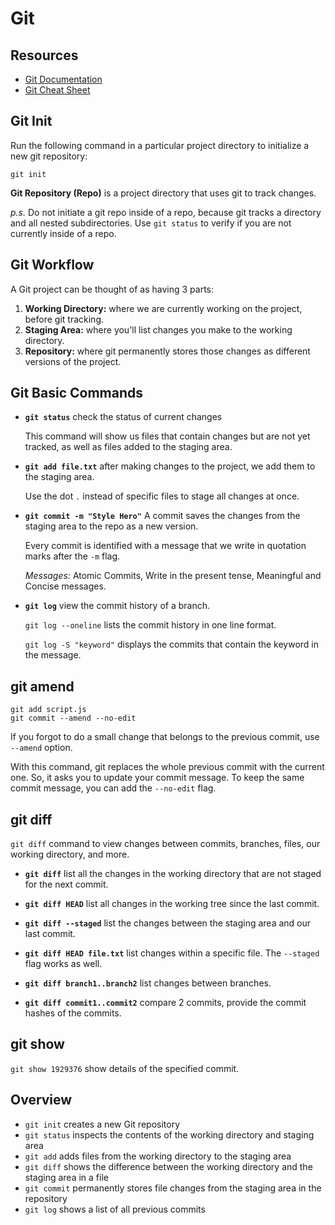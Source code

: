 # Git

## Resources

- [Git Documentation](https://git-scm.com/docs)
- [Git Cheat Sheet](https://education.github.com/git-cheat-sheet-education.pdf)

## Git Init

Run the following command in a particular project directory to initialize a new git repository:

```
git init
```

**Git Repository (Repo)** is a project directory that uses git to track changes.

_p.s._ Do not initiate a git repo inside of a repo, because git tracks a directory and all nested subdirectories. Use `git status` to verify if you are not currently inside of a repo.

## Git Workflow

A Git project can be thought of as having 3 parts:

1. **Working Directory:** where we are currently working on the project, before git tracking.
2. **Staging Area:** where you'll list changes you make to the working directory.
3. **Repository:** where git permanently stores those changes as different versions of the project.

## Git Basic Commands

- **`git status`** check the status of current changes

  This command will show us files that contain changes but are not yet tracked, as well as files added to the staging area.

- **`git add file.txt`** after making changes to the project, we add them to the staging area.

  Use the dot `.` instead of specific files to stage all changes at once.

- **`git commit -m "Style Hero"`** A commit saves the changes from the staging area to the repo as a new version.

  Every commit is identified with a message that we write in quotation marks after the `-m` flag.

  _Messages:_ Atomic Commits, Write in the present tense, Meaningful and Concise messages.

- **`git log`** view the commit history of a branch.

  `git log --oneline` lists the commit history in one line format.

  `git log -S "keyword"` displays the commits that contain the keyword in the message.

## git amend

```
git add script.js
git commit --amend --no-edit
```

If you forgot to do a small change that belongs to the previous commit, use `--amend` option.

With this command, git replaces the whole previous commit with the current one. So, it asks you to update your commit message. To keep the same commit message, you can add the `--no-edit` flag.

## git diff

`git diff` command to view changes between commits, branches, files, our working directory, and more.

- **`git diff`** list all the changes in the working directory that are not staged for the next commit.

- **`git diff HEAD`** list all changes in the working tree since the last commit.

- **`git diff --staged`** list the changes between the staging area and our last commit.

- **`git diff HEAD file.txt`** list changes within a specific file. The `--staged` flag works as well.

- **`git diff branch1..branch2`** list changes between branches.

- **`git diff commit1..commit2`** compare 2 commits, provide the commit hashes of the commits.

## git show

`git show 1929376` show details of the specified commit.

## Overview

- `git init` creates a new Git repository
- `git status` inspects the contents of the working directory and staging area
- `git add` adds files from the working directory to the staging area
- `git diff` shows the difference between the working directory and the staging area in a file
- `git commit` permanently stores file changes from the staging area in the repository
- `git log` shows a list of all previous commits
